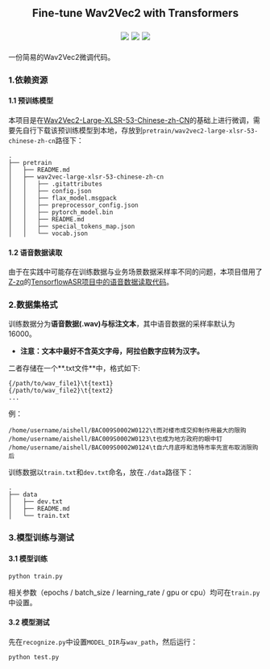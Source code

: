 <h2 align="center">
    <p>Fine-tune Wav2Vec2 with Transformers</p>
    <div>
        <img src="https://img.shields.io/badge/Python-3.6-green.svg"></img>
    	<img src="https://img.shields.io/badge/Pytorch-1.5.1-orange"></img>
		<img src="https://img.shields.io/badge/Transformers-3.4.0-blue"></img>
    </div>
</h2>

一份简易的Wav2Vec2微调代码。

### 1.依赖资源

#### 1.1 预训练模型

本项目是在[Wav2Vec2-Large-XLSR-53-Chinese-zh-CN](https://huggingface.co/jonatasgrosman/wav2vec2-large-xlsr-53-chinese-zh-cn)的基础上进行微调，需要先自行下载该预训练模型到本地，存放到`pretrain/wav2vec2-large-xlsr-53-chinese-zh-cn`路径下：

```
.
├── pretrain
│   ├── README.md
│   ├── wav2vec-large-xlsr-53-chinese-zh-cn
│   │   ├── .gitattributes
│   │   ├── config.json
│   │   ├── flax_model.msgpack
│   │   ├── preprocessor_config.json
│   │   ├── pytorch_model.bin
│   │   ├── README.md
│   │   ├── special_tokens_map.json
│   │   └── vocab.json
```

#### 1.2 语音数据读取

由于在实践中可能存在训练数据与业务场景数据采样率不同的问题，本项目借用了[Z-zq](https://github.com/Z-yq)的[TensorflowASR项目中的语音数据读取代码](https://github.com/Z-yq/TensorflowASR/blob/master/utils/speech_featurizers.py)。  

### 2.数据集格式

训练数据分为**语音数据(.wav)**与**标注文本**，其中语音数据的采样率默认为16000。

- **注意：文本中最好不含英文字母，阿拉伯数字应转为汉字。**

二者存储在一个**.txt文件**中，格式如下:

```
{/path/to/wav_file1}\t{text1}
{/path/to/wav_file2}\t{text2}
...
```

例：

```
/home/username/aishell/BAC009S0002W0122\t而对楼市成交抑制作用最大的限购
/home/username/aishell/BAC009S0002W0123\t也成为地方政府的眼中钉
/home/username/aishell/BAC009S0002W0124\t自六月底呼和浩特市率先宣布取消限购后
```

训练数据以`train.txt`和`dev.txt`命名，放在`./data`路径下：

```
.
├── data
│   ├── dev.txt
│   ├── README.md
│   └── train.txt
```

### 3.模型训练与测试

#### 3.1 模型训练

`python train.py`

相关参数（epochs / batch_size / learning_rate / gpu or cpu）均可在`train.py`中设置。

#### 3.2 模型测试

先在`recognize.py`中设置`MODEL_DIR`与`wav_path`，然后运行：

`python test.py`